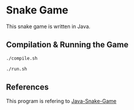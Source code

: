 # Snake Game

This snake game is written in Java.

## Compilation & Running the Game

```bash
./compile.sh

./run.sh
```

## References
This program is refering to [Java-Snake-Game](https://github.com/janbodnar/Java-Snake-Game)
